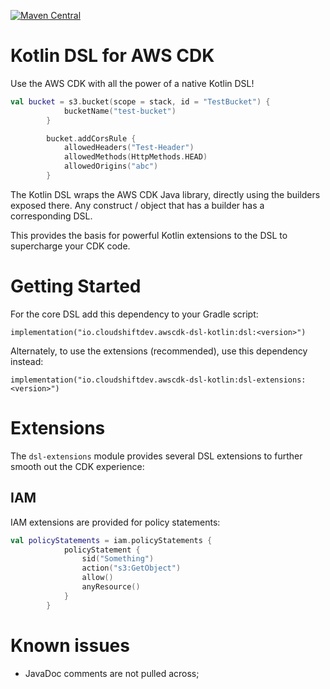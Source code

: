 [![Maven Central](https://maven-badges.herokuapp.com/maven-central/io.cloudshiftdev.awscdk-dsl-kotlin/dsl/badge.svg?style=plastic)](https://maven-badges.herokuapp.com/maven-central/io.cloudshiftdev.awscdk-dsl-kotlin/dsl)

# Kotlin DSL for AWS CDK

Use the AWS CDK with all the power of a native Kotlin DSL!

```kotlin
val bucket = s3.bucket(scope = stack, id = "TestBucket") {
            bucketName("test-bucket")
        }

        bucket.addCorsRule {
            allowedHeaders("Test-Header")
            allowedMethods(HttpMethods.HEAD)
            allowedOrigins("abc")
        }
```

The Kotlin DSL wraps the AWS CDK Java library, directly using the builders exposed there.  Any construct / object that has a builder has a corresponding DSL.

This provides the basis for powerful Kotlin extensions to the DSL to supercharge your CDK code.

# Getting Started

For the core DSL add this dependency to your Gradle script:

`implementation("io.cloudshiftdev.awscdk-dsl-kotlin:dsl:<version>")`

Alternately, to use the extensions (recommended), use this dependency instead:

`implementation("io.cloudshiftdev.awscdk-dsl-kotlin:dsl-extensions:<version>")`

# Extensions

The `dsl-extensions` module provides several DSL extensions to further smooth out the CDK experience:

## IAM

IAM extensions are provided for policy statements:

```kotlin
val policyStatements = iam.policyStatements {
            policyStatement {
                sid("Something")
                action("s3:GetObject")
                allow()
                anyResource()
            }
        }
```


# Known issues

* JavaDoc comments are not pulled across;


